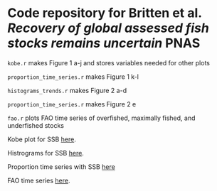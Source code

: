 # Code repository for Britten et al. *Recovery of global assessed fish stocks remains uncertain* PNAS 

`kobe.r` makes Figure 1 a-j and stores variables needed for other plots

`proportion_time_series.r` makes Figure 1 k-l

`histograms_trends.r` makes Figure 2 a-d

`proportion_time_series.r` makes Figure 2 e

`fao.r` plots FAO time series of overfished, maximally fished, and underfished stocks

Kobe plot for SSB [here](https://github.com/gregbritten/fisheries_uncertainty_public/blob/main/plots/kobe_plot_SSB.pdf).

Histrograms for SSB [here](https://github.com/gregbritten/fisheries_uncertainty_public/blob/main/plots/histograms_SSB.pdf).

Proportion time series with SSB [here](https://github.com/gregbritten/fisheries_uncertainty_public/blob/main/proportion_time_series_1950_with_SSB.pdf)

FAO time series [here](https://github.com/gregbritten/fisheries_uncertainty_public/blob/main/plots/fao.pdf).
